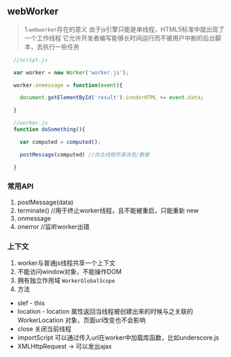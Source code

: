 ## webWorker

> 1.`webworker`存在的意义
> 由于js引擎只能是单线程，HTML5标准中就出现了一个工作线程
> 它允许开发者编写能够长时间运行而不被用户中断的后台脚本，去执行一些任务

```js
  //script.js

  var worker = new Worker('worker.js');

  worker.onmessage = function(event){

    document.getElementById('result').innderHTML += event.data;

  }

  //worker.js
  function doSomething(){

    var computed = computed();

    postMessage(computed) //向主线程传递消息/数据

  }
```

### 常用API
1. postMessage(data)
2. terminate() //用于终止worker线程，且不能被重启，只能重新 new
3. onmessage
4. onerror //监听worker出错

### 上下文
1. worker与普通js线程共享一个上下文
2. 不能访问window对象，不能操作DOM
3. 拥有独立作用域 `WorkerGlobalScope`
4. 方法
- slef - this
- location - location 属性返回当线程被创建出来的时候与之关联的 WorkerLocation 对象，页面url改变也不会影响
- close 关闭当前线程
- importScript 可以通过传入url在worker中加载库函数，比如underscore.js
- XMLHttpRequest -> 可以发出ajax
  
    
